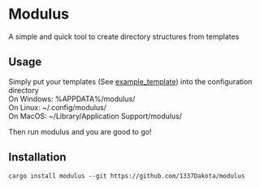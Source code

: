 # Modulus
A simple and quick tool to create directory structures from templates

## Usage
Simply put your templates (See [example_template](example_template/)) into the configuration directory  
On Windows: %APPDATA%/modulus/  
On Linux: ~/.config/modulus/  
On MacOS: ~/Library/Application Support/modulus/  

Then run modulus and you are good to go!

## Installation
```shell
cargo install modulus --git https://github.com/1337Dakota/modulus
```